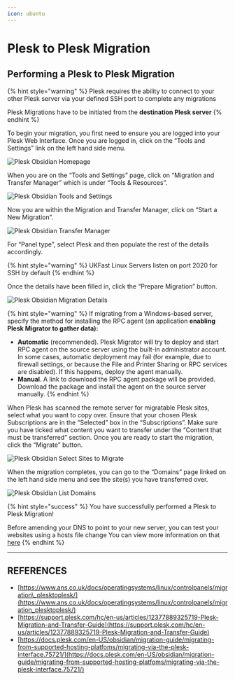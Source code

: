```yaml
---
icon: ubuntu
---
```


# Plesk to Plesk Migration

## Performing a Plesk to Plesk Migration

{% hint style="warning" %}
Plesk requires the ability to connect to your other Plesk server via your defined SSH port to complete any migrations

Plesk Migrations have to be initiated from the **destination Plesk server**
{% endhint %}

To begin your migration, you first need to ensure you are logged into your Plesk Web Interface. Once you are logged in, click on the “Tools and Settings” link on the left hand side menu.

![Plesk Obsidian Homepage](https://www.ans.co.uk/docs/_images/plesk_obsidianhomepage.PNG)

When you are on the “Tools and Settings” page, click on “Migration and Transfer Manager” which is under “Tools & Resources”.

![Plesk Obsidian Tools and Settings](https://www.ans.co.uk/docs/_images/plesk_obsidiantoolsandsettings.PNG)

Now you are within the Migration and Transfer Manager, click on “Start a New Migration”.

![Plesk Obsidian Transfer Manager](https://www.ans.co.uk/docs/_images/plesk_migrationandtransfermanager.PNG)

For “Panel type”, select Plesk and then populate the rest of the details accordingly.

{% hint style="warning" %}
UKFast Linux Servers listen on port 2020 for SSH by default
{% endhint %}

Once the details have been filled in, click the “Prepare Migration” button.

![Plesk Obsidian Migration Details](https://www.ans.co.uk/docs/_images/plesk_migrationpleskdetails.PNG)

{% hint style="warning" %}
If migrating from a Windows-based server, specify the method for installing the RPC agent (an application **enabling Plesk Migrator to gather data):**

* **Automatic** (recommended). Plesk Migrator will try to deploy and start RPC agent on the source server using the built-in administrator account. In some cases, automatic deployment may fail (for example, due to firewall settings, or because the File and Printer Sharing or RPC services are disabled). If this happens, deploy the agent manually.
* **Manual**. A link to download the RPC agent package will be provided. Download the package and install the agent on the source server manually.
{% endhint %}

When Plesk has scanned the remote server for migratable Plesk sites, select what you want to copy over. Ensure that your chosen Plesk Subscriptions are in the “Selected” box in the “Subscriptions”. Make sure you have ticked what content you want to transfer under the “Content that must be transferred” section. Once you are ready to start the migration, click the “Migrate” button.

![Plesk Obsidian Select Sites to Migrate](https://www.ans.co.uk/docs/_images/plesk_selecttomigrate.PNG)

When the migration completes, you can go to the “Domains” page linked on the left hand side menu and see the site(s) you have transferred over.

![Plesk Obsidian List Domains](https://www.ans.co.uk/docs/_images/plesk_listdomains.PNG)

{% hint style="success" %}
You have successfully performed a Plesk to Plesk Migration!

Before amending your DNS to point to your new server, you can test your websites using a hosts file change You can view more information on that [here](https://portal.ans.co.uk/safedns/index.php)
{% endhint %}



***

## REFERENCES

* [https://www.ans.co.uk/docs/operatingsystems/linux/controlpanels/migration\_plesktoplesk/](https://www.ans.co.uk/docs/operatingsystems/linux/controlpanels/migration_plesktoplesk/)
* [https://support.plesk.com/hc/en-us/articles/12377889325719-Plesk-Migration-and-Transfer-Guide](https://support.plesk.com/hc/en-us/articles/12377889325719-Plesk-Migration-and-Transfer-Guide)
* [https://docs.plesk.com/en-US/obsidian/migration-guide/migrating-from-supported-hosting-platfoms/migrating-via-the-plesk-interface.75721/](https://docs.plesk.com/en-US/obsidian/migration-guide/migrating-from-supported-hosting-platfoms/migrating-via-the-plesk-interface.75721/)
